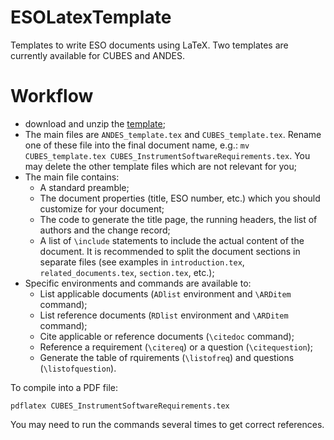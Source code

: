 # ESOLatexTemplate

Templates to write ESO documents using LaTeX.  Two templates are currently available for CUBES and ANDES.

# Workflow

- download and unzip the [template](https://github.com/gcalderone/ESOLatexTemplate/archive/refs/heads/main.zip);
- The main files are `ANDES_template.tex` and `CUBES_template.tex`.  Rename one of these file into the final document name, e.g.: `mv CUBES_template.tex CUBES_InstrumentSoftwareRequirements.tex`.  You may delete the other template files which are not relevant for you;
- The main file contains:
  - A standard preamble;
  - The document properties (title, ESO number, etc.) which you should customize for your document;
  - The code to generate the title page, the running headers, the list of authors and the change record;
  - A list of `\include` statements to include the actual content of the document. It is recommended to split the document sections in separate files (see examples in `introduction.tex`, `related_documents.tex`, `section.tex`, etc.);
- Specific environments and commands are available to:
  - List applicable documents (`ADlist` environment and `\ARDitem` command);
  - List reference documents (`RDlist` environment and `\ARDitem` command);
  - Cite applicable or reference documents (`\citedoc` command);
  - Reference a requirement (`\citereq`) or a question (`\citequestion`);
  - Generate the table of rquirements (`\listofreq`) and questions (`\listofquestion`).


To compile into a PDF file:
```
pdflatex CUBES_InstrumentSoftwareRequirements.tex
```
You may need to run the commands several times to get correct references.
